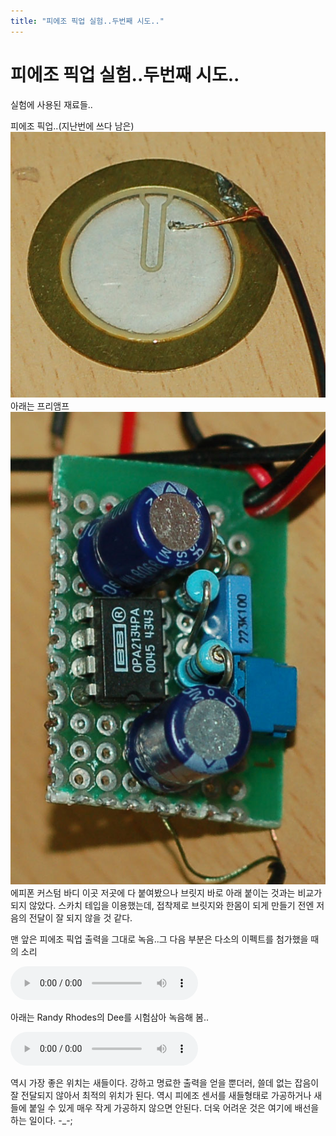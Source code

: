 ```yaml
---
title: "피에조 픽업 실험..두번째 시도.."
---
```

# 피에조 픽업 실험..두번째 시도..

실험에 사용된 재료들..

피에조 픽업..(지난번에 쓰다 남은)
![image](/assets/images/a1b75ca411387220e589be37c361092a.jpg)
아래는 프리앰프
![image](/assets/images/0e859bd1b907a2088a37d70ab1d8872b.jpg)
에피폰 커스텀 바디 이곳 저곳에 다 붙여봤으나 브릿지 바로 아래 붙이는 것과는 비교가 되지 않았다. 스카치 테입을 이용했는데, 접착제로 브릿지와 한몸이 되게 만들기 전엔 저음의 전달이 잘 되지 않을 것 같다.

맨 앞은 피에조 픽업 출력을 그대로 녹음..그 다음 부분은 다소의 이펙트를 첨가했을 때의 소리

![audio](/assets/images/d0b5dcefd64e8cb61d646438c6686125.mp3)


아래는 Randy Rhodes의 Dee를 시험삼아 녹음해 봄..

![audio](/assets/images/410dad26f9f0ad90ec0abd02594254e8.mp3)

역시 가장 좋은 위치는 새들이다. 강하고 명료한 출력을 얻을 뿐더러, 쓸데 없는 잡음이 잘 전달되지 않아서 최적의 위치가 된다. 역시 피에조 센서를 새들형태로 가공하거나 새들에 붙일 수 있게 매우 작게 가공하지 않으면 안된다. 더욱 어려운 것은 여기에 배선을 하는 일이다. -_-;



